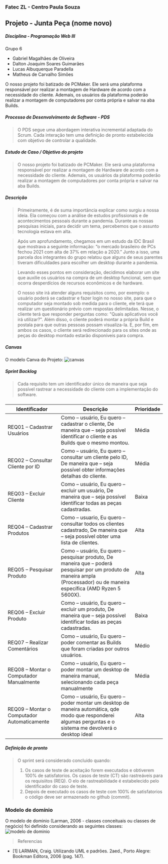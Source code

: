 ### Fatec ZL - Centro Paula Souza
## Projeto - Junta Peça (nome novo)
##### Disciplina - Programação Web III
Grupo 6
- Gabriel Magalhães de Oliveira
- Dalton Joaquim Soares Guimarães
- Lucas Albuquerque Paradella
- Matheus de Carvalho Simões

O  nosso  projeto  foi  batizado  de  PCMaker.  Ele  será  uma  plataforma  responsável  por  realizar  a montagem de Hardware de acordo com a necessidade do cliente. Ademais,  os  usuários  da  plataforma  poderão  realizar  a  montagem  de  computadores  por  conta própria e salvar na aba Builds.

##### Processo de Desenvolvimento de Software - PDS
> O PDS segue uma abordagem interativa incremental adaptada do Scrum. Cada interação tem uma definição de pronto estabelecida com objetivo de controlar a qualidade.

##### Estudo de Caso / Objetivo do projeto

> O nosso projeto foi batizado de PCMaker. Ele será uma plataforma responsável por realizar a 
montagem de Hardware de acordo com a necessidade do cliente. 
Ademais, os usuários da plataforma poderão realizar a montagem de computadores por conta 
própria e salvar na aba Builds.

##### Descrição
>Primeiramente, é de suma importância explicar como surgiu a nossa ideia. Ela começou com a
análise de estudos profissionais e de acontecimentos pessoais durante a pandemia. Durante as nossas pesquisas iniciais, para decidir um tema, percebemos que o assunto tecnologia estava em alta.

>Após um aprofundamento, chegamos em um estudo da IDC Brasil que mostrava a seguinte informação: “o
mercado brasileiro de PCs fechou 2021 com alta de 37% em relação a 2020.” Junto a isso, uma parcela
dos integrantes do grupo relatou que alguns de seus parentes tiveram dificuldades para escolher um
desktop durante a pandemia.

>Levando esses pontos em consideração, decidimos elaborar um site que auxilie os usuários na
compra de um desktop funcional, sem que ocorra desperdícios de recursos econômicos e de hardware.

>O nosso site irá atender alguns requisitos como, por exemplo: o usuário poderá se cadastrar e
fazer login no nosso site, para que o computador seja montado sob medida para o cliente, ele terá que
realizar um questionário prévio com respostas delimitadas. Nesse, o cliente terá que responder perguntas
como: "Quais aplicativos você irá utilizar?". Além disso, o cliente poderá montar a própria Build e postala para que outras pessoas possam visualiza-la. E, por fim, em ambos os casos, o cliente será
redirecionado para os sites onde as peças do desktop montado estarão disponíveis para compra.

##### Canvas 
>
O modelo Canva do Projeto:
![canvas](https://i.imgur.com/R1COMC1.png)

##### Sprint Backlog
> Cada requisito tem um identificador único de maneira que seja possível rastrear a necessidade do cliente com a implementação do software.
###
| Identificador | Descrição | Prioridade |
| ------------ | ------------------------------------------------------------------------ | ------|
| REQ01 –  Cadastrar Usuários | Como – usuário, Eu quero – cadastrar o cliente, De maneira que – seja possível identificar o cliente e as Builds que o mesmo montou. | Média |
| REQ02 – Consultar Cliente por ID| Como – usuário, Eu quero – consultar um cliente pelo ID, De maneira que – seja possível obter informações detalhas do cliente. | Média |
| REQ03 – Excluir Cliente | Como – usuário, Eu quero – excluir um usuário, De maneira que – seja possível identificar todas as peças cadastradas. | Baixa |
| REQ04 – Cadastrar Produtos | Como – usuario, Eu quero – consultar todos os clientes cadastrado, De maneira que – seja possível obter uma lista de clientes. | Alta |
| REQ05 –  Pesquisar Produto | Como – usuário, Eu quero – pesquisar produto, De maneira que –  poderá pesquisar por um produto de maneira ampla (Processador) ou de maneira específica (AMD Ryzen 5 5600X). | Alta |
| REQ06 –  Excluir Produto | Como – usuário, Eu quero – excluir um produto, De maneira que – seja possível identificar todas as peças cadastradas. | Baixa |
| REQ07 – Realizar Comentários | Como – usuário, Eu quero – poder comentar as Builds que foram criadas por outros usuários. | Médio |
| REQ08 – Montar o Computador Manualmente | Como – usuário, Eu quero – poder montar um desktop de maneira manual, selecionando cada peça manualmente | Média |
| REQ09 – Montar o Computador Automaticamente | Como – usuário, Eu quero – poder montar um desktop de maneira automática, qde modo que responderei algumas perguntas e o sistema me devolverá o desktop ideal | Alta |


##### Definição de pronto
> O sprint será considerado concluido quando:
> 1) Os casos de teste de aceitação forem executados e obtiverem 100% de satisfatorios. Os casos de teste (CT) são rastreáveis para os requisiitos (REQ). O elo de rastreabilidade
é estabelecido pelo identificador do caso de teste.
> 2) Depois de executado os casos de teste com 100% de satisfatorios o código deve ser armazenado no github (commit).

### Modelo de domínio

O modelo de dominio (Larman, 2006 - classes conceituais ou classes de negócio) foi definido considerando as seguintes classes:
![modelo de dominio](https://i.imgur.com/thgVQAK.png)

>Referencias
- [1] LARMAN, Craig. Utilizando UML e padrões. 2aed., Porto Alegre: Bookman Editora, 2006 (pag. 147).


